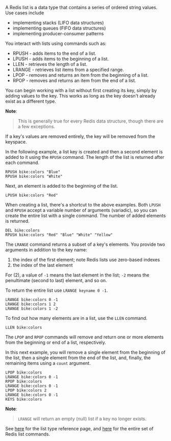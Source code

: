 A Redis list is a data type that contains a series of ordered string values. Use cases include

- implementing stacks (LIFO data structures)
- implementing queues (FIFO data structures)
- implementing producer-consumer patterns

You interact with lists using commands such as:

- RPUSH - adds items to the end of a list.
- LPUSH - adds items to the beginning of a list.
- LLEN - retrieves the length of a list.
- LRANGE - retrieves list items from a specified range.
- LPOP - removes and returns an item from the beginning of a list.
- RPOP - removes and returns an item from the end of a list.

You can begin working with a list without first creating its key, simply by adding values to the key. This works as long as the key doesn't already exist as a different type.

**Note**:
> This is generally true for every Redis data structure, though there are a few exceptions.

If a key's values are removed entirely, the key will be removed from the keyspace.

In the following example, a list key is created and then a second element is added to it using the `RPUSH` command. The length of the list is returned after each command.

```redis Create a list with two elements
RPUSH bike:colors "Blue"
RPUSH bike:colors "White"
```

Next, an element is added to the beginning of the list.

```redis Prepend a new element
LPUSH bike:colors "Red"
```

When creating a list, there's a shortcut to the above examples. Both `LPUSH` and `RPUSH` accept a variable number of arguments (variadic), so you can create the entire list with a single command. The number of added elements is returned.

```redis Add multiple elements
DEL bike:colors
RPUSH bike:colors "Red" "Blue" "White" "Yellow"
```

The `LRANGE` command returns a subset of a key's elements. You provide two arguments in addition to the key name:

1. the index of the first element; note Redis lists use zero-based indexes
2. the index of the last element

For (2), a value of `-1` means the last element in the list; `-2` means the penultimate (second to last) element, and so on.

To return the entire list use `LRANGE keyname 0 -1`.

```redis LRANGE usage
LRANGE bike:colors 0 -1
LRANGE bike:colors 1 2
LRANGE bike:colors 1 -2
```

To find out how many elements are in a list, use the `LLEN` command.

```redis LLEN usage
LLEN bike:colors
```

The `LPOP` and `RPOP` commands will remove and return one or more elements from the beginning or end of a list, respectively.

In this next example, you will remove a single element from the beginning of the list, then a single element from the end of the list, and, finally, the remaining items using a `count` argument.

```redis LPOP/RPOP usage
LPOP bike:colors
LRANGE bike:colors 0 -1
RPOP bike:colors
LRANGE bike:colors 0 -1
LPOP bike:colors 2
LRANGE bike:colors 0 -1
KEYS bike:colors
```

**Note**:
> `LRANGE` will return an empty (null) list if a key no longer exists.

See [here](https://redis.io/docs/data-types/list) for the list type reference page, and [here](https://redis.io/commands/?group=list) for the entire set of Redis list commands.
